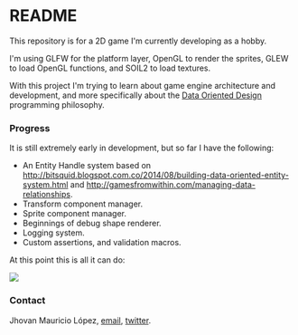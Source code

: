 # README #

This repository is for a 2D game I'm currently developing as a hobby.

I'm using GLFW for the platform layer, OpenGL to render the sprites, GLEW to load OpenGL functions, and SOIL2 to load textures.

With this project I'm trying to learn about game engine architecture and development, and more specifically about the [Data Oriented Design](https://github.com/taylor001/data-oriented-design) programming philosophy.

### Progress ###

It is still extremely early in development, but so far I have the following:

+ An Entity Handle system based on http://bitsquid.blogspot.com.co/2014/08/building-data-oriented-entity-system.html and http://gamesfromwithin.com/managing-data-relationships.
+ Transform component manager.
+ Sprite component manager.
+ Beginnings of debug shape renderer.
+ Logging system.
+ Custom assertions, and validation macros.

At this point this is all it can do:

![](http://i.imgur.com/Q2UpMzN.gif)

### Contact ###

Jhovan Mauricio López, [email](mailto:filoktulu@gmail.com), [twitter](https://twitter.com/nidpez).